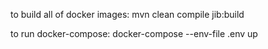 to build all of docker images: mvn clean compile jib:build

to run docker-compose: docker-compose --env-file .env up